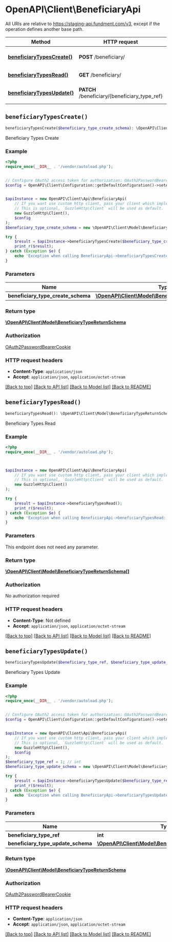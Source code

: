 # OpenAPI\Client\BeneficiaryApi

All URIs are relative to https://staging-api.fundment.com/v3, except if the operation defines another base path.

| Method | HTTP request | Description |
| ------------- | ------------- | ------------- |
| [**beneficiaryTypesCreate()**](BeneficiaryApi.md#beneficiaryTypesCreate) | **POST** /beneficiary/ | Beneficiary Types Create |
| [**beneficiaryTypesRead()**](BeneficiaryApi.md#beneficiaryTypesRead) | **GET** /beneficiary/ | Beneficiary Types Read |
| [**beneficiaryTypesUpdate()**](BeneficiaryApi.md#beneficiaryTypesUpdate) | **PATCH** /beneficiary/{beneficiary_type_ref} | Beneficiary Types Update |


## `beneficiaryTypesCreate()`

```php
beneficiaryTypesCreate($beneficiary_type_create_schema): \OpenAPI\Client\Model\BeneficiaryTypeReturnSchema
```

Beneficiary Types Create

### Example

```php
<?php
require_once(__DIR__ . '/vendor/autoload.php');


// Configure OAuth2 access token for authorization: OAuth2PasswordBearerCookie
$config = OpenAPI\Client\Configuration::getDefaultConfiguration()->setAccessToken('YOUR_ACCESS_TOKEN');


$apiInstance = new OpenAPI\Client\Api\BeneficiaryApi(
    // If you want use custom http client, pass your client which implements `GuzzleHttp\ClientInterface`.
    // This is optional, `GuzzleHttp\Client` will be used as default.
    new GuzzleHttp\Client(),
    $config
);
$beneficiary_type_create_schema = new \OpenAPI\Client\Model\BeneficiaryTypeCreateSchema(); // \OpenAPI\Client\Model\BeneficiaryTypeCreateSchema

try {
    $result = $apiInstance->beneficiaryTypesCreate($beneficiary_type_create_schema);
    print_r($result);
} catch (Exception $e) {
    echo 'Exception when calling BeneficiaryApi->beneficiaryTypesCreate: ', $e->getMessage(), PHP_EOL;
}
```

### Parameters

| Name | Type | Description  | Notes |
| ------------- | ------------- | ------------- | ------------- |
| **beneficiary_type_create_schema** | [**\OpenAPI\Client\Model\BeneficiaryTypeCreateSchema**](../Model/BeneficiaryTypeCreateSchema.md)|  | |

### Return type

[**\OpenAPI\Client\Model\BeneficiaryTypeReturnSchema**](../Model/BeneficiaryTypeReturnSchema.md)

### Authorization

[OAuth2PasswordBearerCookie](../../README.md#OAuth2PasswordBearerCookie)

### HTTP request headers

- **Content-Type**: `application/json`
- **Accept**: `application/json`, `application/octet-stream`

[[Back to top]](#) [[Back to API list]](../../README.md#endpoints)
[[Back to Model list]](../../README.md#models)
[[Back to README]](../../README.md)

## `beneficiaryTypesRead()`

```php
beneficiaryTypesRead(): \OpenAPI\Client\Model\BeneficiaryTypeReturnSchema[]
```

Beneficiary Types Read

### Example

```php
<?php
require_once(__DIR__ . '/vendor/autoload.php');



$apiInstance = new OpenAPI\Client\Api\BeneficiaryApi(
    // If you want use custom http client, pass your client which implements `GuzzleHttp\ClientInterface`.
    // This is optional, `GuzzleHttp\Client` will be used as default.
    new GuzzleHttp\Client()
);

try {
    $result = $apiInstance->beneficiaryTypesRead();
    print_r($result);
} catch (Exception $e) {
    echo 'Exception when calling BeneficiaryApi->beneficiaryTypesRead: ', $e->getMessage(), PHP_EOL;
}
```

### Parameters

This endpoint does not need any parameter.

### Return type

[**\OpenAPI\Client\Model\BeneficiaryTypeReturnSchema[]**](../Model/BeneficiaryTypeReturnSchema.md)

### Authorization

No authorization required

### HTTP request headers

- **Content-Type**: Not defined
- **Accept**: `application/json`, `application/octet-stream`

[[Back to top]](#) [[Back to API list]](../../README.md#endpoints)
[[Back to Model list]](../../README.md#models)
[[Back to README]](../../README.md)

## `beneficiaryTypesUpdate()`

```php
beneficiaryTypesUpdate($beneficiary_type_ref, $beneficiary_type_update_schema): \OpenAPI\Client\Model\BeneficiaryTypeReturnSchema
```

Beneficiary Types Update

### Example

```php
<?php
require_once(__DIR__ . '/vendor/autoload.php');


// Configure OAuth2 access token for authorization: OAuth2PasswordBearerCookie
$config = OpenAPI\Client\Configuration::getDefaultConfiguration()->setAccessToken('YOUR_ACCESS_TOKEN');


$apiInstance = new OpenAPI\Client\Api\BeneficiaryApi(
    // If you want use custom http client, pass your client which implements `GuzzleHttp\ClientInterface`.
    // This is optional, `GuzzleHttp\Client` will be used as default.
    new GuzzleHttp\Client(),
    $config
);
$beneficiary_type_ref = 1; // int
$beneficiary_type_update_schema = new \OpenAPI\Client\Model\BeneficiaryTypeUpdateSchema(); // \OpenAPI\Client\Model\BeneficiaryTypeUpdateSchema

try {
    $result = $apiInstance->beneficiaryTypesUpdate($beneficiary_type_ref, $beneficiary_type_update_schema);
    print_r($result);
} catch (Exception $e) {
    echo 'Exception when calling BeneficiaryApi->beneficiaryTypesUpdate: ', $e->getMessage(), PHP_EOL;
}
```

### Parameters

| Name | Type | Description  | Notes |
| ------------- | ------------- | ------------- | ------------- |
| **beneficiary_type_ref** | **int**|  | |
| **beneficiary_type_update_schema** | [**\OpenAPI\Client\Model\BeneficiaryTypeUpdateSchema**](../Model/BeneficiaryTypeUpdateSchema.md)|  | |

### Return type

[**\OpenAPI\Client\Model\BeneficiaryTypeReturnSchema**](../Model/BeneficiaryTypeReturnSchema.md)

### Authorization

[OAuth2PasswordBearerCookie](../../README.md#OAuth2PasswordBearerCookie)

### HTTP request headers

- **Content-Type**: `application/json`
- **Accept**: `application/json`, `application/octet-stream`

[[Back to top]](#) [[Back to API list]](../../README.md#endpoints)
[[Back to Model list]](../../README.md#models)
[[Back to README]](../../README.md)

